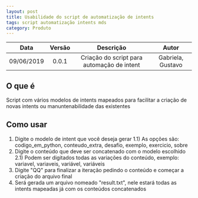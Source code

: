 ```yaml
---
layout: post
title: Usabilidade do script de automatização de intents
tags: script automatização intents mds 
category: Produto
---
```


| Data       | Versão | Descrição                                   | Autor            |
| :--------: | :----: | :-----------------------------------------: | :--------------: |
| 09/06/2019 | 0.0.1  | Criação do script para automação de intent             |  Gabriela, Gustavo   |

## O que é
Script com vários modelos de intents mapeados para facilitar a criação de novas intents ou manuntenabilidade das existentes

## Como usar
1) Digite o modelo de intent que você deseja gerar
  1.1) As opções são: codigo_em_python, conteudo_extra, desafio, exemplo, exercicio, sobre
2) Digite o conteúdo que deve ser concatenado com o modelo escolhido
  2.1) Podem ser digitados todas as variações do conteúdo, exemplo: variavel, variaveis, variável, variáveis
3) Digite "QQ" para finalizar a iteração pedindo o conteúdo e começar a criação do arquivo final
4) Será gerada um arquivo nomeado "result.txt", nele estará todas as intents mapeadas já com os conteúdos concatenados